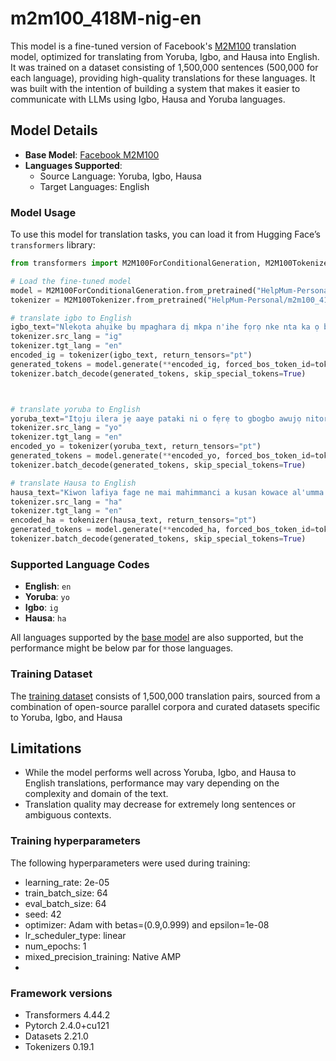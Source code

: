 # m2m100_418M-nig-en

This model is a fine-tuned version of Facebook's [M2M100](https://huggingface.co/facebook/m2m100_418M) translation model, optimized for translating from Yoruba, Igbo, and Hausa into English. It was trained on a dataset consisting of 1,500,000 sentences (500,000 for each language), providing high-quality translations for these languages.
It was built with the intention of building a system that makes it easier to communicate with LLMs using Igbo, Hausa and Yoruba languages.

## Model Details

- **Base Model**: [Facebook M2M100](https://huggingface.co/facebook/m2m100_418M)
- **Languages Supported**: 
  - Source Language: Yoruba, Igbo, Hausa 
  - Target Languages: English



### Model Usage

To use this model for translation tasks, you can load it from Hugging Face’s `transformers` library:

```python
from transformers import M2M100ForConditionalGeneration, M2M100Tokenizer

# Load the fine-tuned model
model = M2M100ForConditionalGeneration.from_pretrained("HelpMum-Personal/m2m100_418M-nig-en")
tokenizer = M2M100Tokenizer.from_pretrained("HelpMum-Personal/m2m100_418M-nig-en")

# translate igbo to English
igbo_text="Nlekọta ahụike bụ mpaghara dị mkpa n'ihe fọrọ nke nta ka ọ bụrụ obodo ọ bụla n'ihi na ọ na-emetụta ọdịmma na ịdịmma ndụ nke ndị mmadụ n'otu n'otu. Ọ gụnyere ọtụtụ ọrụ na ọrụ dị iche iche, gụnyere nlekọta mgbochi, nchoputa, ọgwụgwọ na njikwa ọrịa na ọnọdụ. Usoro nlekọta ahụike dị mma na-achọ imeziwanye nsonaazụ ahụike, belata ọrịa ọrịa, yana hụ na ndị mmadụ n'otu n'otu nwere ohere ịnweta ọrụ ahụike dị mkpa."
tokenizer.src_lang = "ig"
tokenizer.tgt_lang = "en"
encoded_ig = tokenizer(igbo_text, return_tensors="pt")
generated_tokens = model.generate(**encoded_ig, forced_bos_token_id=tokenizer.get_lang_id("en"))
tokenizer.batch_decode(generated_tokens, skip_special_tokens=True)



# translate yoruba to English 
yoruba_text="Itọju ilera jẹ aaye pataki ni o fẹrẹ to gbogbo awujọ nitori pe o taara ni ilera ati didara igbesi aye eniyan kọọkan. O ni awọn iṣẹ lọpọlọpọ ati awọn oojọ, pẹlu itọju idena, iwadii aisan, itọju, ati iṣakoso awọn arun ati awọn ipo. Awọn eto ilera ti o munadoko ṣe ifọkansi lati ni ilọsiwaju awọn abajade ilera, dinku iṣẹlẹ ti aisan, ati rii daju pe awọn eniyan kọọkan ni iraye si awọn iṣẹ iṣoogun pataki."
tokenizer.src_lang = "yo"
tokenizer.tgt_lang = "en"
encoded_yo = tokenizer(yoruba_text, return_tensors="pt")
generated_tokens = model.generate(**encoded_yo, forced_bos_token_id=tokenizer.get_lang_id("en"))
tokenizer.batch_decode(generated_tokens, skip_special_tokens=True)

# translate Hausa to English
hausa_text="Kiwon lafiya fage ne mai mahimmanci a kusan kowace al'umma domin yana shafar jin daɗi da ingancin rayuwar ɗaiɗaikun kai tsaye. Ya ƙunshi nau'ikan ayyuka da sana'o'i, gami da kulawa na rigakafi, ganewar asali, jiyya, da kula da cututtuka da yanayi. Ingantattun tsarin kiwon lafiya na nufin inganta sakamakon kiwon lafiya, rage yawan kamuwa da cututtuka, da kuma tabbatar da cewa mutane sun sami damar yin amfani da ayyukan likita masu mahimmanci."
tokenizer.src_lang = "ha"
tokenizer.tgt_lang = "en"
encoded_ha = tokenizer(hausa_text, return_tensors="pt")
generated_tokens = model.generate(**encoded_ha, forced_bos_token_id=tokenizer.get_lang_id("en"))
tokenizer.batch_decode(generated_tokens, skip_special_tokens=True)
```

### Supported Language Codes
- **English**: `en`
- **Yoruba**: `yo`
- **Igbo**: `ig`
- **Hausa**: `ha`

All languages supported by the [base model](https://huggingface.co/facebook/m2m100_418M) are also supported, but the performance might be below par for those languages.


### Training Dataset

The [training dataset](https://huggingface.co/datasets/HelpMum-Personal/nigeria_translation) consists of 1,500,000 translation pairs, sourced from a combination of open-source parallel corpora and curated datasets specific to Yoruba, Igbo, and Hausa

## Limitations

- While the model performs well across Yoruba, Igbo, and Hausa to English translations, performance may vary depending on the complexity and domain of the text.
- Translation quality may decrease for extremely long sentences or ambiguous contexts.

### Training hyperparameters

The following hyperparameters were used during training:
- learning_rate: 2e-05
- train_batch_size: 64
- eval_batch_size: 64
- seed: 42
- optimizer: Adam with betas=(0.9,0.999) and epsilon=1e-08
- lr_scheduler_type: linear
- num_epochs: 1
- mixed_precision_training: Native AMP
- 
### Framework versions

- Transformers 4.44.2
- Pytorch 2.4.0+cu121
- Datasets 2.21.0
- Tokenizers 0.19.1
